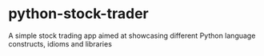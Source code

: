 # python-stock-trader
A simple stock trading app aimed at showcasing different Python language constructs, idioms and libraries
